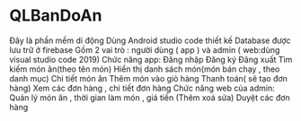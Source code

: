 # QLBanDoAn
Đây là phần mềm di động 
Dùng Android studio code thiết kế 
Database được lưu trữ ở firebase 
Gồm 2 vai trò : người dùng ( app ) và admin ( web:dùng visual studio code 2019)
Chức năng app:
  Đăng nhập 
  Đăng ký
  Đăng xuất
  Tìm kiếm món ăn(theo tên món)
  Hiển thị danh sách món(món bán chạy , theo danh mục) 
  Chi tiết món ăn
  Thêm món vào giỏ hàng
  Thanh toán( sẽ tạo đơn hàng)
  Xem các đơn hàng , chi tiết đơn hàng
Chức năng web của admin:
Quản lý món ăn , thời gian làm món , giá tiền (Thêm xoá sửa)
Duyệt các đơn hàng 




 
